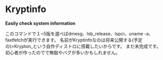 # Kryptinfo
**Easily check system information**

このコマンドで１~5版を選べばdmesg、lsb_release、lspci、uname -a、fastfetchが実行できます。
名前がKryptinfoなのは将来公開する(予定の)>Krypton_という自作ディストロに搭載したいからです。
まだ未完成です。
初心者が作ったのでで無駄やバグが多いかもしれません。
